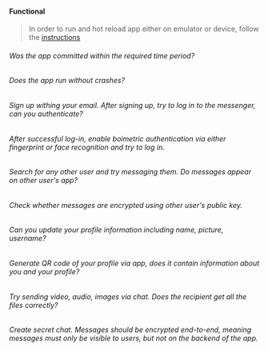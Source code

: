 #### Functional

> In order to run and hot reload app either on emulator or device, follow the [instructions](https://docs.flutter.dev/get-started/test-drive?tab=androidstudio#run-the-app)

###### Was the app committed within the required time period?

###### Does the app run without crashes?

###### Sign up withing your email. After signing up, try to log in to the messenger, can you authenticate?

###### After successful log-in, enable boimetric authentication via either fingerprint or face recognition and try to log in.

###### Search for any other user and try messaging them. Do messages appear on other user's app?

###### Check whether messages are encrypted using other user's public key.

###### Can you update your profile information including name, picture, username?

###### Generate QR code of your profile via app, does it contain information about you and your profile?

###### Try sending video, audio, images via chat. Does the recipient get all the files correctly?

###### Create secret chat. Messages should be encrypted end-to-end, meaning messages must only be visible to users, but not on the backend of the app.